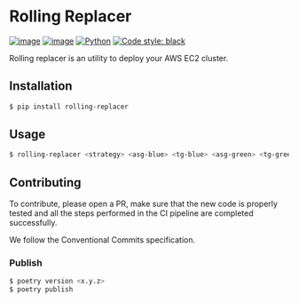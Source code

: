 # Rolling Replacer
[![image](https://img.shields.io/pypi/v/rolling-replacer.svg)](https://python.org/pypi/rolling-replacer)
[![image](https://img.shields.io/pypi/l/rolling-replacer.svg)](https://python.org/pypi/rolling-replacer)
[![Python](https://img.shields.io/badge/python-3.8-informational)](https://docs.python.org/3/)
[![Code style: black](https://img.shields.io/badge/code%20style-black-000000.svg)](https://github.com/psf/black)

Rolling replacer is an utility to deploy your AWS EC2 cluster.

## Installation
```bash
$ pip install rolling-replacer
```

## Usage
```bash
$ rolling-replacer <strategy> <asg-blue> <tg-blue> <asg-green> <tg-green> <alb-name>
```

## Contributing
To contribute, please open a PR, make sure that the new code is properly tested and all the steps performed in the CI pipeline are completed successfully. 

We follow the Conventional Commits specification.

### Publish
```bash
$ poetry version <x.y.z>
$ poetry publish
```